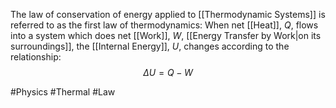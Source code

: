 The law of conservation of energy applied to [[Thermodynamic Systems]] is referred to as the first law of thermodynamics:
When net [[Heat]], $Q$, flows into a system which does net [[Work]], $W$, [[Energy Transfer by Work|on its surroundings]], the [[Internal Energy]], $U$, changes according to the relationship:
$$
\Delta U=Q-W
$$

#Physics #Thermal #Law
